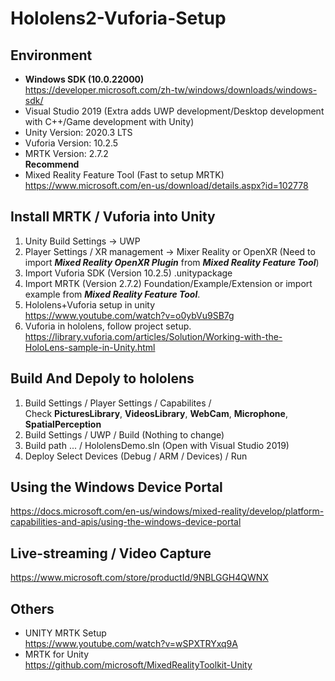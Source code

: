 # Hololens2-Vuforia-Setup
## Environment
 - **Windows SDK (10.0.22000)**  
 https://developer.microsoft.com/zh-tw/windows/downloads/windows-sdk/ 
 - Visual Studio 2019 (Extra adds UWP development/Desktop development with C++/Game development with Unity)  
 - Unity Version: 2020.3 LTS
 - Vuforia Version: 10.2.5
 - MRTK Version: 2.7.2  
 __Recommend__  
 - Mixed Reality Feature Tool (Fast to setup MRTK)  
 https://www.microsoft.com/en-us/download/details.aspx?id=102778

## Install MRTK / Vuforia into Unity
1. Unity Build Settings -> UWP
2. Player Settings / XR management -> Mixer Reality or OpenXR (Need to import ***Mixed Reality OpenXR Plugin*** from ***Mixed Reality Feature Tool***)
3. Import Vuforia SDK (Version 10.2.5) .unitypackage
4. Import MRTK (Version 2.7.2) Foundation/Example/Extension or import example from ***Mixed Reality Feature Tool***.  
5. Hololens+Vuforia setup in unity  
https://www.youtube.com/watch?v=o0ybVu9SB7g
6. Vuforia in hololens, follow project setup.
https://library.vuforia.com/articles/Solution/Working-with-the-HoloLens-sample-in-Unity.html

## Build And Depoly to hololens 
1. Build Settings / Player Settings / Capabilites /  
Check **PicturesLibrary**, **VideosLibrary**, **WebCam**, **Microphone**, **SpatialPerception** 
2. Build Settings / UWP / Build (Nothing to change) 
3. Build path ... / HololensDemo.sln (Open with Visual Studio 2019)  
4. Deploy Select Devices (Debug / ARM / Devices) / Run 

## Using the Windows Device Portal  
 https://docs.microsoft.com/en-us/windows/mixed-reality/develop/platform-capabilities-and-apis/using-the-windows-device-portal  

## Live-streaming / Video Capture  
https://www.microsoft.com/store/productId/9NBLGGH4QWNX  

## Others
 - UNITY MRTK Setup  
 https://www.youtube.com/watch?v=wSPXTRYxq9A
 - MRTK for Unity  
 https://github.com/microsoft/MixedRealityToolkit-Unity
